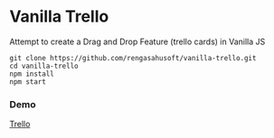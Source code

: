 # Vanilla Trello
Attempt to create a Drag and Drop Feature (trello cards) in Vanilla JS
 ```
 git clone https://github.com/rengasahusoft/vanilla-trello.git
 cd vanilla-trello
 npm install
 npm start
```
 ### Demo
[Trello](https://vannila-trello.surge.sh/)
